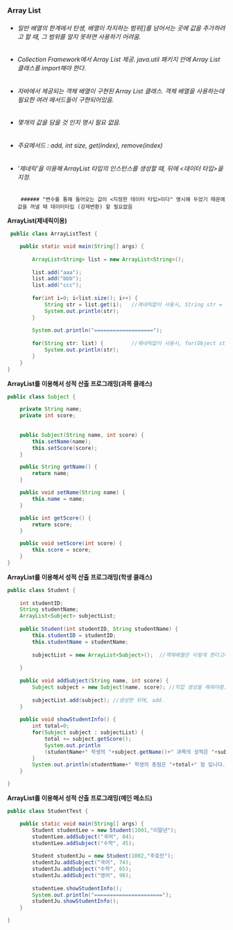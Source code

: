 ### Array List
* ###### 일반 배열의 한계에서 탄생, 배열이 차지하는 범위[]를 넘어서는 곳에 값을 추가하려고 할 때, 그 범위를 알지 못하면 사용하기 어려움. 
* ###### Collection Framework에서 Array List 제공. java.util 패키지 안에 Array List 클래스를 import해야 한다. 
* ###### 자바에서 제공되는 객체 배열이 구현된  Array List 클래스. 객체 배열을 사용하는데 필요한 여러 메서드들이 구현되어있음. 
* ###### 몇개의 값을 담을 것 인지 명시 필요 없음. 
* ###### 주요메서드 : add, int size, get(index), remove(index)
* ###### '제네릭'을 이용해 ArrayList 타입의 인스턴스를 생성할 때, 뒤에 <데이터 타입>을 지정. 
       ###### "변수를 통해 들어오는 값이 <지정한 데이터 타입>이다" 명시해 두었기 때문에 값을 꺼낼 때 데이터타입 (강제변환) 할 필요없음   
       

**ArrayList(제네릭이용)**   
```java
 public class ArrayListTest {

	public static void main(String[] args) {
		
		ArrayList<String> list = new ArrayList<String>();
		
		list.add("aaa");
		list.add("bbb");
		list.add("ccc");
		
		for(int i=0; i<list.size(); i++) {
			String str = list.get(i);  	//제네릭없이 사용시, String str = (String)list.get(i);
			System.out.println(str);
		}
		
		System.out.println("===================");
		
		for(String str: list) {     	//제네릭없이 사용시, for(Object str: list)
			System.out.println(str);
		}		
	}
}
``` 
**ArrayList를 이용해서 성적 산출 프로그래밍(과목 클래스)** 
```java
public class Subject {

	private String name;
	private int score;
	
	
	public Subject(String name, int score) {
		this.setName(name);
		this.setScore(score);
	}

	public String getName() {
		return name;
	}

	public void setName(String name) {
		this.name = name;
	}

	public int getScore() {
		return score;
	}

	public void setScore(int score) {
		this.score = score;
	}
}
``` 
**ArrayList를 이용해서 성적 산출 프로그래밍(학생 클래스)** 
```java
public class Student {
	
	int studentID;
	String studentName;
	ArrayList<Subject> subjectList;
	
	public Student(int studentID, String studentName) {
		this.studentID = studentID;
		this.studentName = studentName;
		
		subjectList = new ArrayList<Subject>();  //객체배열은 이렇게 한다고해서 데이터가 생성된게 아님
																	
	}
	
	public void addSubject(String name, int score) {
		Subject subject = new Subject(name, score); //직접 생성을 해줘야함. (String은 상수풀에 있기 때문에 생성필요없지만!)
		
		subjectList.add(subject); //생성한 뒤에, add.
	}
	
	public void showStudentInfo() {
		int total=0;
		for(Subject subject : subjectList) {
			total += subject.getScore();
			System.out.println
			(studentName+" 학생의 "+subject.getName()+" 과목의 성적은 "+subject.getScore()+" 점 입니다.");
		}
		System.out.println(studentName+" 학생의 총점은 "+total+" 점 입니다." );
	}

}
``` 
**ArrayList를 이용해서 성적 산출 프로그래밍(메인 메소드)** 
```java
public class StudentTest {

	public static void main(String[] args) {
		Student studentLee = new Student(1001,"이말년");
		studentLee.addSubject("국어", 84);
		studentLee.addSubject("수학", 45);
		
		Student studentJu = new Student(1002,"주호민");
		studentJu.addSubject("국어", 74);
		studentJu.addSubject("수학", 65);
		studentJu.addSubject("영어", 98);
		
		studentLee.showStudentInfo();
		System.out.println("======================");
		studentJu.showStudentInfo();
	}

}

``` 
